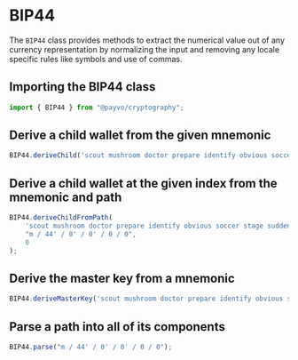# BIP44

The `BIP44` class provides methods to extract the numerical value out of any currency representation by normalizing the input and removing any locale specific rules like symbols and use of commas.

## Importing the BIP44 class

```typescript
import { BIP44 } from "@payvo/cryptography";
```

## Derive a child wallet from the given mnemonic

```typescript
BIP44.deriveChild('scout mushroom doctor prepare identify obvious soccer stage sudden already brass december million wish flower');
```

## Derive a child wallet at the given index from the mnemonic and path

```typescript
BIP44.deriveChildFromPath(
    'scout mushroom doctor prepare identify obvious soccer stage sudden already brass december million wish flower',
    "m / 44' / 0' / 0' / 0 / 0",
    0
);
```

## Derive the master key from a mnemonic

```typescript
BIP44.deriveMasterKey('scout mushroom doctor prepare identify obvious soccer stage sudden already brass december million wish flower');
```

## Parse a path into all of its components

```typescript
BIP44.parse("m / 44' / 0' / 0' / 0 / 0");
```
